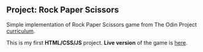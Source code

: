 ## Project: Rock Paper Scissors
Simple implementation of Rock Paper Scissors game from The Odin Project [curriculum](https://www.theodinproject.com/paths/foundations/courses/foundations/lessons/rock-paper-scissors).

This is my first **HTML/CSS/JS** project. **Live version** of the game is [here](https://erickimai.github.io/OP-rockpaperscissors/).
